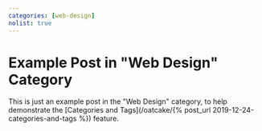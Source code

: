 ```yaml
---
categories: [web-design]
nolist: true
---
```


Example Post in "Web Design" Category
=====================================

This is just an example post in the "Web Design" category,
to help demonstrate the [Categories and Tags](/oatcake/{% post_url 2019-12-24-categories-and-tags %})
feature.
